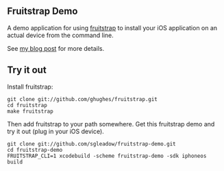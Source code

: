 Fruitstrap Demo
---------------

A demo application for using
[fruitstrap](https://github.com/ghughes/fruitstrap) to install your iOS
application on an actual device from the command line.

See [my blog
post](http://sgleadow.github.com/blog/2011/11/05/installing-ios-apps-on-the-device-from-the-command-line/)
for more details.

Try it out
----------

Install fruitstrap:

```
git clone git://github.com/ghughes/fruitstrap.git
cd fruitstrap
make fruitstrap
```

Then add fruitstrap to your path somewhere. Get this fruitstrap demo and try
it out (plug in your iOS device).

```
git clone git://github.com/sgleadow/fruitstrap-demo.git
cd fruitstrap-demo
FRUITSTRAP_CLI=1 xcodebuild -scheme fruitstrap-demo -sdk iphoneos build
```


